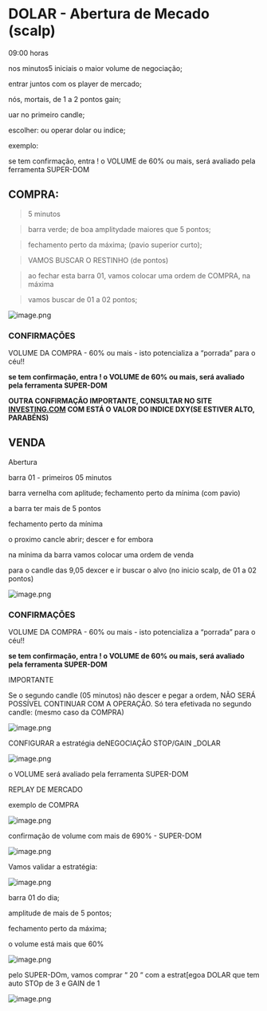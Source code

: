 # DOLAR - Abertura de Mecado (scalp)

09:00 horas

nos minutos5 iniciais o maior volume de negociação;

entrar juntos com os player de mercado;

nós, mortais, de 1 a 2 pontos gain;

uar no primeiro candle;

escolher: ou operar dolar ou indice;

exemplo:

se tem confirmação, entra ! o VOLUME de 60% ou mais, será avaliado pela ferramenta SUPER-DOM

## COMPRA:

> 5 minutos
> 

> barra verde; de boa amplitydade maiores que 5 pontos;
> 

> fechamento perto da máxima; (pavio superior curto);
> 

> VAMOS BUSCAR O RESTINHO (de pontos)
> 

> ao fechar esta barra 01, vamos colocar uma ordem de COMPRA, na máxima
> 

> vamos buscar de 01 a 02 pontos;
> 

![image.png](DOLAR%20-%20Abertura%20de%20Mecado%20(scalp)%20190a853c8998800eab7ad291c999d451/image.png)

### CONFIRMAÇÕES

VOLUME DA COMPRA - 60% ou mais - isto potencializa a “porrada” para o céu!!

**se tem confirmação, entra ! o VOLUME de 60% ou mais, será avaliado pela ferramenta SUPER-DOM** 

**OUTRA CONFIRMAÇÃO IMPORTANTE, CONSULTAR NO SITE [INVESTING.COM](http://INVESTING.COM) COM ESTÁ O VALOR DO INDICE DXY(SE ESTIVER ALTO, PARABÉNS)**

## VENDA

Abertura

barra 01 - primeiros 05 minutos

barra vernelha com aplitude; fechamento perto da mínima (com pavio)

a barra ter mais de 5 pontos

fechamento perto da mínima

o proximo cancle abrir; descer e for embora

na mínima da barra vamos colocar uma ordem de venda

para o candle das 9,05 dexcer e ir buscar o alvo (no inicio scalp, de 01 a 02 pontos)

![image.png](DOLAR%20-%20Abertura%20de%20Mecado%20(scalp)%20190a853c8998800eab7ad291c999d451/image%201.png)

### CONFIRMAÇÕES

VOLUME DA COMPRA - 60% ou mais - isto potencializa a “porrada” para o céu!!

**se tem confirmação, entra ! o VOLUME de 60% ou mais, será avaliado pela ferramenta SUPER-DOM**

IMPORTANTE

Se o segundo candle (05 minutos) não descer e pegar a ordem, NÃO SERÁ POSSÍVEL CONTINUAR COM A OPERAÇÃO. Só tera efetivada no segundo candle: (mesmo caso da COMPRA)

![image.png](DOLAR%20-%20Abertura%20de%20Mecado%20(scalp)%20190a853c8998800eab7ad291c999d451/image%202.png)

CONFIGURAR a estratégia deNEGOCIAÇÂO STOP/GAIN _DOLAR

![image.png](DOLAR%20-%20Abertura%20de%20Mecado%20(scalp)%20190a853c8998800eab7ad291c999d451/image%203.png)

o VOLUME será avaliado pela ferramenta SUPER-DOM

REPLAY DE MERCADO

exemplo de COMPRA

![image.png](DOLAR%20-%20Abertura%20de%20Mecado%20(scalp)%20190a853c8998800eab7ad291c999d451/image%204.png)

confirmação de volume com mais de 690% - SUPER-DOM

![image.png](DOLAR%20-%20Abertura%20de%20Mecado%20(scalp)%20190a853c8998800eab7ad291c999d451/image%205.png)

Vamos validar a estratégia:

![image.png](DOLAR%20-%20Abertura%20de%20Mecado%20(scalp)%20190a853c8998800eab7ad291c999d451/image%206.png)

barra 01 do dia;

amplitude de mais de 5 pontos;

fechamento perto da máxima;

o volume está mais que 60%

![image.png](DOLAR%20-%20Abertura%20de%20Mecado%20(scalp)%20190a853c8998800eab7ad291c999d451/image%207.png)

pelo SUPER-DOm, vamos comprar “ 20 “ com a estrat[egoa DOLAR que tem auto STOp de 3 e GAIN de 1

![image.png](DOLAR%20-%20Abertura%20de%20Mecado%20(scalp)%20190a853c8998800eab7ad291c999d451/image%208.png)